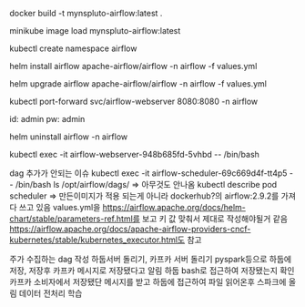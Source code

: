 docker build -t mynspluto-airflow:latest .

minikube image load mynspluto-airflow:latest

kubectl create namespace airflow

helm install airflow apache-airflow/airflow -n airflow -f values.yml

helm upgrade airflow apache-airflow/airflow -n airflow -f values.yml

kubectl port-forward svc/airflow-webserver 8080:8080 -n airflow

id: admin
pw: admin

helm uninstall airflow -n airflow

kubectl exec -it airflow-webserver-948b685fd-5vhbd -- /bin/bash

dag 추가가 안되는 이슈
kubectl exec -it airflow-scheduler-69c669d4f-tt4p5 -- /bin/bash
ls /opt/airflow/dags/
=> 아무것도 안나옴
kubectl describe pod scheduler
=> 만든이미지가 적용 되는게 아니라 dockerhub?의 airflow:2.9.2를 가져다 쓰고 있음
values.yml을 https://airflow.apache.org/docs/helm-chart/stable/parameters-ref.html를 보고 키 값 맞춰서 제대로 작성해야될거 같음
https://airflow.apache.org/docs/apache-airflow-providers-cncf-kubernetes/stable/kubernetes_executor.html도 참고

주가 수집하는 dag 작성
하둡서버 돌리기, 카프카 서버 돌리기
pyspark등으로 하둡에저장, 저장후 카프카 메시지로 저장됐다고 알림
하둡 bash로 접근하여 저장됐는지 확인
카프카 소비자에서 저장됐단 메시지를 받고 하둡에 접근하여 파일 읽어온후 스파크에 올림
데이터 전처리
학습
